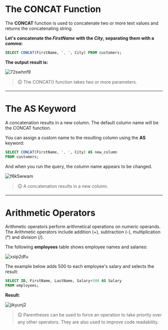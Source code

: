 # The CONCAT Function
The **CONCAT** function is used to concatenate two or more text values and returns the concatenating string.  
  
**Let's concatenate the _FirstName_ with the _City_, separating them with a _comma_:**

```sql
SELECT CONCAT(FirstName, ', ', City) FROM customers;
```

**The output result is:**
 
![72swhnf9](https://user-images.githubusercontent.com/94882786/165186259-4e3c76fc-37d9-48ad-a05d-46aa1adcf3d1.jpg)


>🛈 The CONCAT() function takes two or more parameters.

---

# The AS Keyword
A concatenation results in a new column. The default column name will be the CONCAT function.  

You can assign a custom name to the resulting column using the **AS** keyword:

```sql
SELECT CONCAT(FirstName, ', ', City) AS new_column
FROM customers;
```

And when you run the query, the column name appears to be changed.

![f6k5wwam](https://user-images.githubusercontent.com/94882786/165186312-ba8b91bd-59ee-4e01-adf7-b3d1af337ec0.jpg)

>🛈 A concatenation results in a new column.

---

# Arithmetic Operators
Arithmetic operators perform arithmetical operations on numeric operands. The Arithmetic operators include addition (+), subtraction (-), multiplication (*) and division (/).  
  
The following **employees** table shows employee names and salaries:

![xsip2dfu](https://user-images.githubusercontent.com/94882786/165186333-4d83741e-498d-4832-a091-079fdc91e976.jpg)

The example below adds 500 to each employee's salary and selects the result:

```sql
SELECT ID, FirstName, LastName, Salary+500 AS Salary
FROM employees;
```

**Result**:

![jikyunj2](https://user-images.githubusercontent.com/94882786/165186364-dc426c38-594e-449f-b4e6-2ef818e5b805.jpg)

>🛈 Parentheses can be used to force an operation to take priority over any other operators. They are also used to improve code readability.
